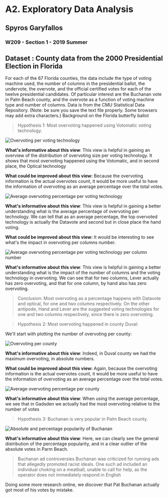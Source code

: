 # A2. Exploratory Data Analysis 

## Spyros Garyfallos

### W209 - Section 1 - 2019 Summer

## Dataset : County data from the 2000 Presidential Election in Florida

For each of the 67 Florida counties, the data include the type of voting machine used, the number of columns in the presidential ballot, the undervote, the overvote, and the official certified votes for each of the twelve presidential candidates. Of particular interest are the Buchanan vote in Palm Beach county, and the overvote as a function of voting machine type and number of columns. Data is from the CMU Statistical Data Repository. (Note: be sure you save the text file properly. Some browsers may add extra characters.) Background on the Florida butterfly ballot

> Hypothesis 1: Most overvoting happened using Votomatic voting technology.

![Overvoting per voting technology](images/1.PNG "Overvoting per voting technology")


**What's informative about this view**: This view is helpful in gaining an overview of the distribution of overvoting size per voting technology. It shows that most overvoting happened using the Votomatic, and in second place, the Optical technology

**What could be improved about this view:** Because the overvoting information is the actual overvotes count, it would be more useful to have the information of overvoting as an average percentage over the total votes.

![Average overvoting percentage per voting technology](images/2.PNG "Average overvoting percentage per voting technology")


**What's informative about this view**: This view is helpful in gaining a better understanding what is the average percentage of overvoting per technology. We can tell that as an average percentage, the top overvoted technology is actually the Datavote and second but in close place the hand voting.

**What could be improved about this view:** It would be interesting to see what's the impact in overvoting per columns number.

![Average overvoting percentage per voting technology per column number](images/3.PNG "Average overvoting percentage per voting technology per column number")

**What's informative about this view**: This view is helpful in gaining a better understanding what is the impact of the number of columns and the voting technology in overvoting. We can see that for two columns, Lever actually has zero overvoting, and that for one column, by hand also has zero overvoting.

>Conclusion: Most overvoting as a percentage happens with Datavote and optical, for one and two columns respectively. On the other antipode, Hand and Lever are the suggested voting technologies for one and two columns respectively, since there is zero overvoting.


> Hypothesis 2: Most overvoting happened in county Duval:

We'll start with plotting the number of overvoting per county:

![Overvoting per county](images/4.PNG "Overvoting per county")

**What's informative about this view**: Indeed, in Duval county we had the maximum overvoting, in absolute numbers. 

**What could be improved about this view:** Again, because the overvoting information is the actual overvotes count, it would be more useful to have the information of overvoting as an average percentage over the total votes.

![Average overvoting percentage per county](images/5.PNG "Average overvoting percentage per county")

**What's informative about this view**: When using the average percentage, we see that in Gadsden we actually had the most overvoting relative to the number of votes

> Hypothesis 3: Buchanan is very popular in Palm Beach county.

![Absolute and percentage popularity of Buchanan](images/6.PNG "Absolute and percentage popularity of Buchanan")

**What's informative about this view**: Here, we can clearly see the general distribution of the percentage popularity, and in a clear outlier of the absolute votes in Parm Beach. 

> Buchanan ad controversies
Buchanan was criticized for running ads that allegedly promoted racist ideals. One such ad included an individual choking on a meatball, unable to call for help, as the operator does not immediately respond in English

Doing some more research online, we discover that Pat Buchanan actually got most of his votes by mistake.
